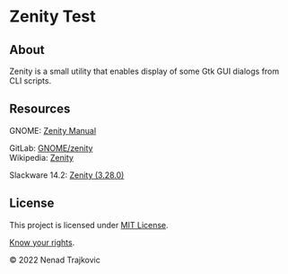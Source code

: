 # Zenity Test

## About
Zenity is a small utility that enables display of some Gtk GUI dialogs from CLI scripts.

## Resources
GNOME: [Zenity Manual](https://help.gnome.org/users/zenity/stable/ "Zenity Manual - GNOME Help")

GitLab: [GNOME/zenity](https://gitlab.gnome.org/GNOME/zenity "GNOME / zenity - GitLab")<br>
Wikipedia: [Zenity](https://en.wikipedia.org/wiki/Zenity "Zenity - Wikipedia")

Slackware 14.2: [Zenity (3.28.0)](https://slackbuilds.org/repository/14.2/desktop/zenity/ "Zenity - SBo")

## License
This project is licensed under [MIT License](LICENSE "Read the LICENSE file").

[Know your rights](https://choosealicense.com/licenses/mit/ "Read about MIT License permissions").

&copy; 2022 Nenad Trajkovic
